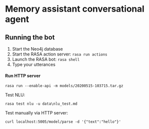 # Memory assistant conversational agent

## Running the bot

1. Start the Neo4j database
2. Start the RASA action server: ``rasa run actions``
3. Launch the RASA bot: ``rasa shell``
4. Type your utterances

#### Run HTTP server
`rasa run --enable-api -m models/20200515-103715.tar.gz
`

Test NLU:

`rasa test nlu -u data\nlu_test.md`
 
 Test manually via HTTP server:
 
`curl localhost:5005/model/parse -d '{"text":"hello"}'`